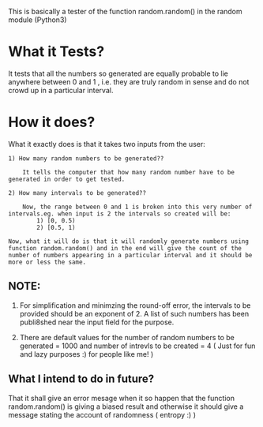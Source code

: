 This is basically a tester of the function random.random() in the random module (Python3)

What it Tests?
=============

It tests that all the numbers so generated are equally probable to lie anywhere between 0 and 1 , i.e. they are truly random in sense and do not crowd up in a particular interval.

How it does?
=============

What it exactly does is that it takes two inputs from the user:
	
	1) How many random numbers to be generated??

		It tells the computer that how many random number have to be generated in order to get tested.

	2) How many intervals to be generated??

		Now, the range between 0 and 1 is broken into this very number of intervals.eg. when input is 2 the intervals so created will be:
			1) [0, 0.5)
			2) [0.5, 1)

	Now, what it will do is that it will randomly generate numbers using function random.random() and in the end will give the count of the number of numbers appearing in a particular interval and it should be more or less the same.

NOTE:
-----

1)	For simplification and minimzing the round-off error, the intervals to be provided should be an exponent of 2. A list of such numbers has been publi8shed near the input field for the purpose.


2)	There are default values for the number of random numbers to be generated = 1000 and number of intrevls to be created = 4 ( Just for fun and lazy purposes :) for people like me! )

What I intend to do in future?
----------------------------

That it shall give an error mesage when it so happen that the function random.random() is giving a biased result and otherwise it should give a message stating the account of randomness ( entropy :) ) 

